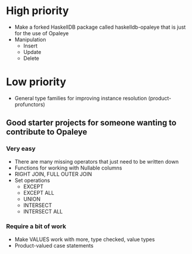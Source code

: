 # High priority

* Make a forked HaskellDB package called haskelldb-opaleye that is
  just for the use of Opaleye
* Manipulation
    * Insert
    * Update
    * Delete

# Low priority

* General type families for improving instance resolution (product-profunctors)

## Good starter projects for someone wanting to contribute to Opaleye

### Very easy

* There are many missing operators that just need to be written down
* Functions for working with Nullable columns
* RIGHT JOIN, FULL OUTER JOIN
* Set operations
    * EXCEPT
    * EXCEPT ALL
    * UNION
    * INTERSECT
    * INTERSECT ALL

### Require a bit of work

* Make VALUES work with more, type checked, value types
* Product-valued case statements
